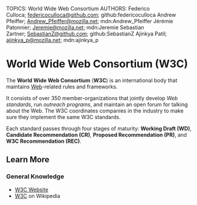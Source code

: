 TOPICS: World Wide Web Consortium
AUTHORS: Federico Culloca; federicoculloca@github.com; github:federicoculloca
         Andrew Pfeiffer; Andrew_Pfeiffer@mozilla.net; mdn:Andrew_Pfeiffer
         Jérémie Patonnier; Jeremie@mozilla.net; mdn:Jeremie
         Sebastian Zartner; SebastianZ@github.com; github:SebastianZ
         Ajinkya Patil; ajinkya_p@mozilla.net; mdn:ajinkya_p

# World Wide Web Consortium (W3C)

The **World Wide Web Consortium** (**W3C**) is an international body that maintains
[Web](/zh-hans/glossary/World_Wide_Web)-related rules and frameworks.

It consists of over 350 member-organizations that jointly develop *Web standards*, run *outreach programs*,
and maintain an open forum for talking about the Web. The W3C coordinates companies in the industry
to make sure they implement the same W3C standards.

Each standard passes through four stages of maturity: **Working Draft (WD)**,
**Candidate Recommendation (CR)**, **Proposed Recommendation (PR)**, and **W3C Recommendation (REC)**.

## Learn More

### General Knowledge

- [W3C Website](http://www.w3.org/)
- [W3C](https://en.wikipedia.org/wiki/World%20Wide%20Web%20Consortium) on Wikipedia
